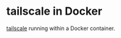 # tailscale in Docker

[tailscale](https://github.com/tailscale/tailscale) running within a Docker container.
